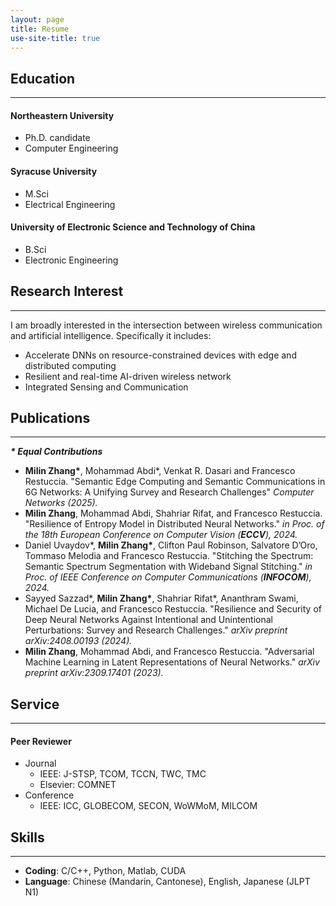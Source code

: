 ```yaml
---
layout: page
title: Resume
use-site-title: true
---
```


## Education
---

#### Northeastern University
- Ph.D. candidate
- Computer Engineering

#### Syracuse University
- M.Sci
- Electrical Engineering

#### University of Electronic Science and Technology of China
- B.Sci
- Electronic Engineering

## Research Interest
---

I am broadly interested in the intersection between wireless communication and artificial intelligence.
Specifically it includes:

- Accelerate DNNs on resource-constrained devices with edge and distributed computing
- Resilient and real-time AI-driven wireless network
- Integrated Sensing and Communication

## Publications

---

***\* Equal Contributions***

- **Milin Zhang\***, Mohammad Abdi\*, Venkat R. Dasari and Francesco Restuccia. "Semantic Edge Computing and Semantic Communications in 6G Networks: A Unifying Survey and Research Challenges" *Computer Networks (2025).*
- **Milin Zhang**, Mohammad Abdi, Shahriar Rifat, and Francesco Restuccia. "Resilience of Entropy Model in Distributed Neural Networks." *in Proc. of the 18th European Conference on Computer Vision (**ECCV**), 2024.*
- Daniel Uvaydov\*, **Milin Zhang\***, Clifton Paul Robinson, Salvatore D’Oro, Tommaso Melodia and Francesco Restuccia. "Stitching the Spectrum: Semantic Spectrum Segmentation with Wideband Signal Stitching." *in Proc. of IEEE Conference on Computer Communications (**INFOCOM**), 2024.*
- Sayyed Sazzad\*, **Milin Zhang\***, Shahriar Rifat\*, Ananthram Swami, Michael De Lucia, and Francesco Restuccia. "Resilience and Security of Deep Neural Networks Against Intentional and Unintentional Perturbations: Survey and Research Challenges." *arXiv preprint arXiv:2408.00193 (2024).*
- **Milin Zhang**, Mohammad Abdi, and Francesco Restuccia. "Adversarial Machine Learning in Latent Representations of Neural Networks." *arXiv preprint arXiv:2309.17401 (2023).*

## Service
---
#### Peer Reviewer
- Journal
    - IEEE: J-STSP, TCOM, TCCN, TWC, TMC
    - Elsevier: COMNET
- Conference
    - IEEE: ICC, GLOBECOM, SECON, WoWMoM, MILCOM

## Skills
---
- **Coding**: C/C++, Python, Matlab, CUDA
- **Language**: Chinese (Mandarin, Cantonese), English, Japanese (JLPT N1)
